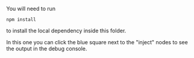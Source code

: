 You will need to run
```
npm install
```
to install the local dependency inside this folder.

In this one you can click the blue square next to the "inject" nodes to see the output in the debug console.